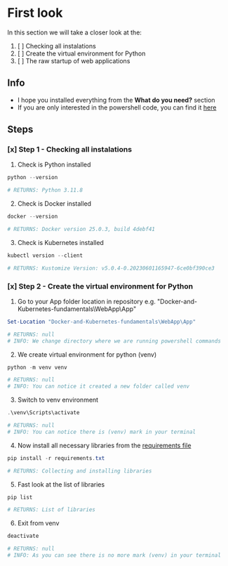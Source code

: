 <!-- TODO: Add other steps -->
<!-- TODO: Think about notebook structure -->
<!-- TODO: Test all of the steps -->
<!-- TODO: Copy code to the file -->
<!-- TODO: Try to make links to sections -->

# First look
In this section we will take a closer look at the:
1. [ ] Checking all instalations
2. [ ] Create the virtual environment for Python
3. [ ] The raw startup of web applications

## Info
* I hope you installed everything from the **What do you need?** section
* If you are only interested in the powershell code, you can find it [here](FirstLook.ps1)

## Steps
### [x] Step 1 - Checking all instalations

1. Check is Python installed 

```powershell
python --version

# RETURNS: Python 3.11.8
```

2. Check is Docker installed

```powershell
docker --version

# RETURNS: Docker version 25.0.3, build 4debf41
```

3. Check is Kubernetes installed

```powershell
kubectl version --client

# RETURNS: Kustomize Version: v5.0.4-0.20230601165947-6ce0bf390ce3
```

### [x] Step 2 - Create the virtual environment for Python

1. Go to your App folder location in repository e.g. "Docker-and-Kubernetes-fundamentals\WebApp\App"

```powershell
Set-Location "Docker-and-Kubernetes-fundamentals\WebApp\App"

# RETURNS: null
# INFO: We change directory where we are running powershell commands
```

2. We create virtual environment for python (venv)

```powershell
python -m venv venv

# RETURNS: null
# INFO: You can notice it created a new folder called venv
```

3. Switch to venv environment

```powershell
.\venv\Scripts\activate

# RETURNS: null
# INFO: You can notice there is (venv) mark in your terminal
```

4. Now install all necessary libraries from the [requirements file](App/requirements.txt)

```powershell
pip install -r requirements.txt

# RETURNS: Collecting and installing libraries
```

5. Fast look at the list of libraries

```powershell
pip list

# RETURNS: List of libraries
```

6. Exit from venv

```powershell
deactivate

# RETURNS: null
# INFO: As you can see there is no more mark (venv) in your terminal
```
